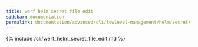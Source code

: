 ```yaml
---
title: werf helm secret file edit
sidebar: documentation
permalink: documentation/advanced/cli/lowlevel-management/helm/secret/file/edit.html
---
```


{% include /cli/werf_helm_secret_file_edit.md %}
